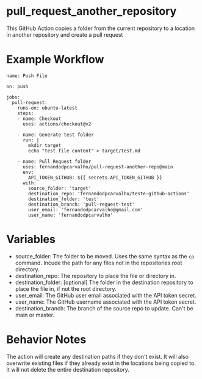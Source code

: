 # pull_request_another_repository
This GitHub Action copies a folder from the current repository to a location in another repository and create a pull request

# Example Workflow
    name: Push File

    on: push

    jobs:
      pull-request:
        runs-on: ubuntu-latest
        steps:
        - name: Checkout
          uses: actions/checkout@v2

        - name: Generate test folder
          run: |
            mkdir target
            echo "test file content" > target/test.md

        - name: Pull Request folder
          uses: fernandodpcarvalho/pull-request-another-repo@main
          env:
            API_TOKEN_GITHUB: ${{ secrets.API_TOKEN_GITHUB }}
          with:
            source_folder: 'target'
            destination_repo: 'fernandodpcarvalho/teste-github-actions'
            destination_folder: 'test'
            destination_branch: 'pull-request-test'
            user_email: 'fernandodpcarvalho@gmail.com'
            user_name: 'fernandodpcarvalho'

# Variables
* source_folder: The folder to be moved. Uses the same syntax as the `cp` command. Incude the path for any files not in the repositories root directory.
* destination_repo: The repository to place the file or directory in.
* destination_folder: [optional] The folder in the destination repository to place the file in, if not the root directory.
* user_email: The GitHub user email associated with the API token secret.
* user_name: The GitHub username associated with the API token secret.
* destination_branch: The branch of the source repo to update. Can't be main or master.

# Behavior Notes
The action will create any destination paths if they don't exist. It will also overwrite existing files if they already exist in the locations being copied to. It will not delete the entire destination repository.
